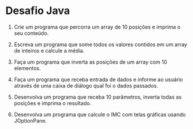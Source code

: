 # Desafio Java

1. Crie um programa que percorra um array de 10 posições e imprima o seu conteúdo.

2. Escreva um programa que some todos os valores contidos em um array de inteiros e calcule a média. 

3. Faça um programa que inverta as posições de um array com 10 elementos.

4. Faça um programa que receba entrada de dados  e informe ao usuário através de uma caixa de diálogo qual foi o dados passados. 

5. Desenvolva um programa que receba 10 parâmetros, inverta todas as posições e imprima o resultado.

6. Desenvolva um programa que calcule o IMC com telas gráficas usando JOptionPane.